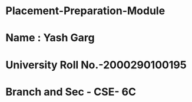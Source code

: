 # Placement-Preparation-Module
# Name : Yash Garg
# University Roll No.-2000290100195
# Branch and Sec - CSE- 6C

